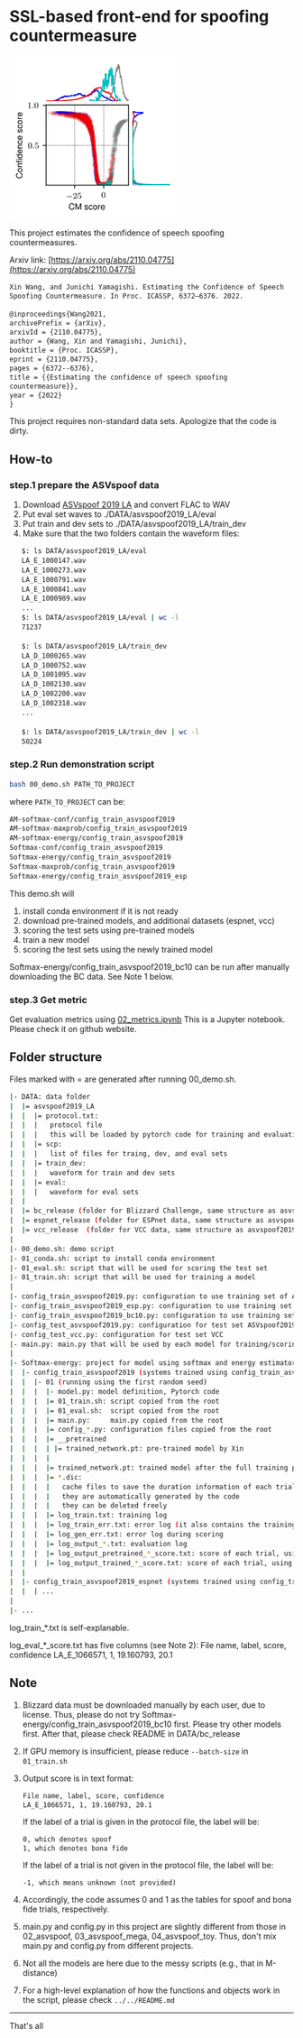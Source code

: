 # SSL-based front-end for spoofing countermeasure

<img src="../../misc/Conf-estimator_test2.png" alt="drawing" width="300"/>


This project estimates the confidence of speech spoofing countermeasures. 

Arxiv link: [https://arxiv.org/abs/2110.04775](https://arxiv.org/abs/2110.04775)

```
Xin Wang, and Junichi Yamagishi. Estimating the Confidence of Speech Spoofing Countermeasure. In Proc. ICASSP, 6372–6376. 2022.

@inproceedings{Wang2021,
archivePrefix = {arXiv},
arxivId = {2110.04775},
author = {Wang, Xin and Yamagishi, Junichi},
booktitle = {Proc. ICASSP},
eprint = {2110.04775},
pages = {6372--6376},
title = {{Estimating the confidence of speech spoofing countermeasure}},
year = {2022}
}

```
 
This project requires non-standard data sets. Apologize that the code is dirty. 


## How-to

### step.1 prepare the ASVspoof data

1. Download [ASVspoof 2019 LA](https://doi.org/10.7488/ds/2555) and convert FLAC to WAV
2. Put eval set waves to ./DATA/asvspoof2019_LA/eval
3. Put train and dev sets to ./DATA/asvspoof2019_LA/train_dev
4. Make sure that the two folders contain the waveform files: 
```sh
   $: ls DATA/asvspoof2019_LA/eval 
   LA_E_1000147.wav
   LA_E_1000273.wav
   LA_E_1000791.wav
   LA_E_1000841.wav
   LA_E_1000989.wav
   ...
   $: ls DATA/asvspoof2019_LA/eval | wc -l
   71237

   $: ls DATA/asvspoof2019_LA/train_dev
   LA_D_1000265.wav
   LA_D_1000752.wav
   LA_D_1001095.wav
   LA_D_1002130.wav
   LA_D_1002200.wav
   LA_D_1002318.wav
   ...

   $: ls DATA/asvspoof2019_LA/train_dev | wc -l
   50224
```

### step.2 Run demonstration script   
```sh
bash 00_demo.sh PATH_TO_PROJECT
```
where `PATH_TO_PROJECT` can be:
```sh
AM-softmax-conf/config_train_asvspoof2019    
AM-softmax-maxprob/config_train_asvspoof2019
AM-softmax-energy/config_train_asvspoof2019
Softmax-conf/config_train_asvspoof2019         
Softmax-energy/config_train_asvspoof2019       
Softmax-maxprob/config_train_asvspoof2019
Softmax-energy/config_train_asvspoof2019_esp
```

This demo.sh will 
1. install conda environment if it is not ready
2. download pre-trained models, and additional datasets (espnet, vcc)
3. scoring the test sets using pre-trained models
4. train a new model
6. scoring the test sets using the newly trained model
  
Softmax-energy/config_train_asvspoof2019_bc10 can be run after manually downloading the BC data. See Note 1 below.

### step.3 Get metric
Get evaluation metrics using [02_metrics.ipynb](02_metrics.ipynb)
This is a Jupyter notebook.
Please check it on github website.


## Folder structure
Files marked with = are generated after running 00_demo.sh.

```sh
|- DATA: data folder 
|  |= asvspoof2019_LA
|  |  |= protocol.txt: 
|  |  |   protocol file
|  |  |   this will be loaded by pytorch code for training and evaluation
|  |  |= scp: 
|  |  |   list of files for traing, dev, and eval sets
|  |  |= train_dev: 
|  |  |   waveform for train and dev sets   
|  |  |= eval: 
|  |  |   waveform for eval sets   
|  |
|  |= bc_release (folder for Blizzard Challenge, same structure as asvspoof2019_LA)
|  |= espnet_release (folder for ESPnet data, same structure as asvspoof2019_LA)
|  |= vcc_release  (folder for VCC data, same structure as asvspoof2019_LA)
|
|- 00_demo.sh: demo script
|- 01_conda.sh: script to install conda environment
|- 01_eval.sh: script that will be used for scoring the test set
|- 01_train.sh: script that will be used for training a model
|
|- config_train_asvspoof2019.py: configuration to use training set of ASVspoof2019 LA
|- config_train_asvspoof2019_esp.py: configuration to use training set of ASVspoof2019+ESPNet
|- config_train_asvspoof2019_bc10.py: configuration to use training set of ASVspoof2019+BC
|- config_test_asvspoof2019.py: configuration for test set ASVspoof2019 LA
|- config_test_vcc.py: configuration for test set VCC 
|- main.py: main.py that will be used by each model for training/scoring
|
|- Softmax-energy: project for model using softmax and energy estimator
|  |- config_train_asvspoof2019 (systems trained using config_train_asvspoof2019.py)
|  |  |- 01 (running using the first random seed)
|  |  |  |- model.py: model definition, Pytorch code
|  |  |  |= 01_train.sh: script copied from the root
|  |  |  |= 01_eval.sh:  script copied from the root
|  |  |  |= main.py:     main.py copied from the root
|  |  |  |= config_*.py: configuration files copied from the root
|  |  |  |= __pretrained
|  |  |  | |= trained_network.pt: pre-trained model by Xin
|  |  |  |
|  |  |  |= trained_network.pt: trained model after the full training process
|  |  |  |= *.dic: 
|  |  |  |   cache files to save the duration information of each trial
|  |  |  |   they are automatically generated by the code
|  |  |  |   they can be deleted freely
|  |  |  |= log_train.txt: training log
|  |  |  |= log_train_err.txt: error log (it also contains the training loss of each trial)
|  |  |  |= log_gen_err.txt: error log during scoring
|  |  |  |= log_output_*.txt: evaluation log
|  |  |  |= log_output_pretrained_*_score.txt: score of each trial, using pre-trained models
|  |  |  |= log_output_trained_*_score.txt: score of each trial, using newly trained models
|  | 
|  |- config_train_asvspoof2019_espnet (systems trained using config_train_asvspoof2019_esp.py)
|  |  | ...
|
|- ...
```

log_train_*.txt is self-explanable.

log_eval_*_score.txt has five columns (see Note 2):
  File name, label, score, confidence
  LA_E_1066571, 1, 19.160793, 20.1

## Note
1. Blizzard data must be downloaded manually by each user, due to license. Thus, please do not try Softmax-energy/config_train_asvspoof2019_bc10 first. Please try other models first. After that, please check README in DATA/bc_release

2. If GPU memory is insufficient, please reduce `--batch-size` in `01_train.sh`

3. Output score is in text format:

   ```
   File name, label, score, confidence
   LA_E_1066571, 1, 19.160793, 20.1
   ```

    If the label of a trial is given in the protocol file, the label will be: 

    ```
    0, which denotes spoof
    1, which denotes bona fide
    ```

    If the label of a trial is not given in the protocol file, the label will be:
    ```
    -1, which means unknown (not provided)
    ```
    
4. Accordingly, the code assumes 0 and 1 as the tables for spoof and bona fide
   trials, respectively.   
5. main.py and config.py in this project are slightly different from those in 02_asvspoof, 03_asvspoof_mega, 04_asvspoof_toy. Thus, don't mix main.py and config.py from different projects.

6. Not all the models are here due to the messy scripts (e.g., that in M-distance)
   
7. For a high-level explanation of how the functions and objects work in the script, please check `../../README.md`

---
That's all